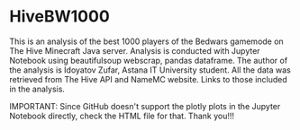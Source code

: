 # HiveBW1000
This is an analysis of the best 1000 players of the Bedwars gamemode on The Hive Minecraft Java server. Analysis is conducted with Jupyter Notebook using beautifulsoup webscrap, pandas dataframe. The author of the analysis is Idoyatov Zufar, Astana IT University student. All the data was retrieved from The Hive API and NameMC website. Links to those included in the analysis. 

<span style = "size = 3rem; color = red;">IMPORTANT: Since GitHub doesn't support the plotly plots in the Jupyter Notebook directly, check the HTML file for that. Thank you!!!</span>

